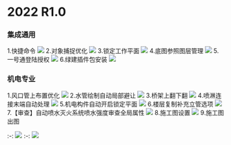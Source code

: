 # 2022 R1.0
### 集成通用
1.快捷命令
![](images/screenshot_1656380666834.png)
2.对象捕捉优化
![](images/screenshot_1656380689572.png)
3.锁定工作平面
![](images/screenshot_1656380711138.png)
4.底图参照图层管理
![](images/screenshot_1656380725247.png)
5.一号通登陆授权
![](images/screenshot_1656380741969.png)
6.绿建插件包安装
![](images/screenshot_1656380778504.png)
<br/>
### 机电专业
1.风口管上布置优化
![](images/screenshot_1656380358474.png)
2.水管绘制自动局部避让
![](images/screenshot_1656380386679.png)
3.桥架上翻下翻
![](images/screenshot_1656380425697.png)
4.喷淋连接末端自动处理
![](images/screenshot_1656380451983.png)
5.机电构件自动开启锁定平面
![](images/screenshot_1656380483637.png)
6.楼层复制补充立管选项
![](images/screenshot_1656380506481.png)
7.【审查】自动喷水灭火系统喷水强度审查全局属性
![](images/screenshot_1656380532573.png)
8.施工图设置
![](images/screenshot_1656380554562.png)
9.施工图出图

:-:  ![](images/screenshot_1656380594278.png)
:-:  ![](images/screenshot_1656380613256.png)